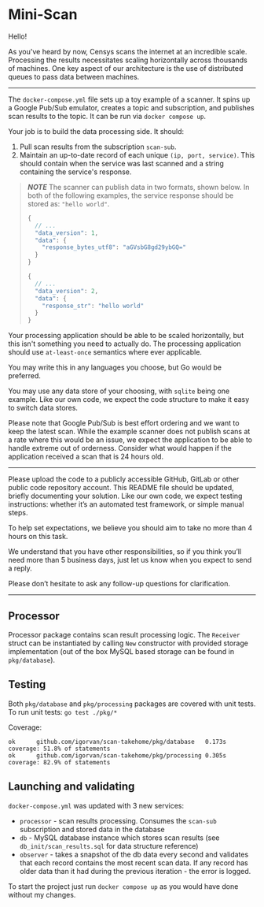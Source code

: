 # Mini-Scan

Hello!

As you've heard by now, Censys scans the internet at an incredible scale. Processing the results necessitates scaling horizontally across thousands of machines. One key aspect of our architecture is the use of distributed queues to pass data between machines.

---

The `docker-compose.yml` file sets up a toy example of a scanner. It spins up a Google Pub/Sub emulator, creates a topic and subscription, and publishes scan results to the topic. It can be run via `docker compose up`.

Your job is to build the data processing side. It should:

1. Pull scan results from the subscription `scan-sub`.
2. Maintain an up-to-date record of each unique `(ip, port, service)`. This should contain when the service was last scanned and a string containing the service's response.

> **_NOTE_**
> The scanner can publish data in two formats, shown below. In both of the following examples, the service response should be stored as: `"hello world"`.
>
> ```javascript
> {
>   // ...
>   "data_version": 1,
>   "data": {
>     "response_bytes_utf8": "aGVsbG8gd29ybGQ="
>   }
> }
>
> {
>   // ...
>   "data_version": 2,
>   "data": {
>     "response_str": "hello world"
>   }
> }
> ```

Your processing application should be able to be scaled horizontally, but this isn't something you need to actually do. The processing application should use `at-least-once` semantics where ever applicable.

You may write this in any languages you choose, but Go would be preferred.

You may use any data store of your choosing, with `sqlite` being one example. Like our own code, we expect the code structure to make it easy to switch data stores.

Please note that Google Pub/Sub is best effort ordering and we want to keep the latest scan. While the example scanner does not publish scans at a rate where this would be an issue, we expect the application to be able to handle extreme out of orderness. Consider what would happen if the application received a scan that is 24 hours old.

---

Please upload the code to a publicly accessible GitHub, GitLab or other public code repository account. This README file should be updated, briefly documenting your solution. Like our own code, we expect testing instructions: whether it’s an automated test framework, or simple manual steps.

To help set expectations, we believe you should aim to take no more than 4 hours on this task.

We understand that you have other responsibilities, so if you think you’ll need more than 5 business days, just let us know when you expect to send a reply.

Please don’t hesitate to ask any follow-up questions for clarification.

---

## Processor 

Processor package contains scan result processing logic. The `Receiver` struct can be instantiated by calling `New` constructor with provided storage implementation (out of the box MySQL based storage can be found in `pkg/database`).

## Testing

Both `pkg/database` and `pkg/processing` packages are covered with unit tests.
To run unit tests: `go test ./pkg/*`

Coverage:
```
ok      github.com/igorvan/scan-takehome/pkg/database   0.173s  coverage: 51.8% of statements
ok      github.com/igorvan/scan-takehome/pkg/processing 0.305s  coverage: 82.9% of statements 
```

## Launching and validating

`docker-compose.yml` was updated with 3 new services:

- `processor` - scan results processing. Consumes the `scan-sub` subscription and stored data in the database
- `db` - MySQL database instance which stores scan results (see `db_init/scan_results.sql` for data structure reference)
- `observer` - takes a snapshot of the db data every second and validates that each record contains the most recent scan data. If any record has older data than it had during the previous iteration - the error is logged.

To start the project just run `docker compose up` as you would have done without my changes.
